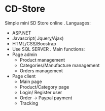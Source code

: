 # CD-Store
Simple mini SD Store online
. Languages:
- ASP.NET
- Javascript( Jquery/Ajax)
- HTML/CSS/Boostrap
 - Use SQL SERVER
. Main functions:
- Page admin
  - Product management
  - Categories/Manufacture management
  - Orders management
- Page client
  - Main page
  - Product/Category page
  - Login/ Register user
  - Order -> Paypal payment
  - Tracking
